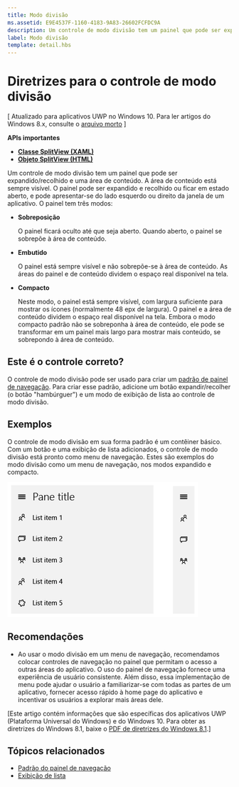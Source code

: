 ```yaml
---
title: Modo divisão
ms.assetid: E9E4537F-1160-4183-9A83-26602FCFDC9A
description: Um controle de modo divisão tem um painel que pode ser expandido/recolhido e uma área de conteúdo.
label: Modo divisão
template: detail.hbs
---
```


# Diretrizes para o controle de modo divisão


\[ Atualizado para aplicativos UWP no Windows 10. Para ler artigos do Windows 8.x, consulte o [arquivo morto](http://go.microsoft.com/fwlink/p/?linkid=619132) \]


**APIs importantes**

-   [**Classe SplitView (XAML)**](https://msdn.microsoft.com/library/windows/apps/dn864360)
-   [**Objeto SplitView (HTML)**](https://msdn.microsoft.com/library/windows/apps/dn919970)

Um controle de modo divisão tem um painel que pode ser expandido/recolhido e uma área de conteúdo. A área de conteúdo está sempre visível. O painel pode ser expandido e recolhido ou ficar em estado aberto, e pode apresentar-se do lado esquerdo ou direito da janela de um aplicativo. O painel tem três modos:

-   **Sobreposição**

    O painel ficará oculto até que seja aberto. Quando aberto, o painel se sobrepõe à área de conteúdo.

-   **Embutido**

    O painel está sempre visível e não sobrepõe-se à área de conteúdo. As áreas do painel e de conteúdo dividem o espaço real disponível na tela.

-   **Compacto**

    Neste modo, o painel está sempre visível, com largura suficiente para mostrar os ícones (normalmente 48 epx de largura). O painel e a área de conteúdo dividem o espaço real disponível na tela. Embora o modo compacto padrão não se sobreponha à área de conteúdo, ele pode se transformar em um painel mais largo para mostrar mais conteúdo, se sobrepondo à área de conteúdo.

## <span id="Is_this_the_right_control_"></span><span id="is_this_the_right_control_"></span><span id="IS_THIS_THE_RIGHT_CONTROL_"></span>Este é o controle correto?


O controle de modo divisão pode ser usado para criar um [padrão de painel de navegação](nav-pane.md). Para criar esse padrão, adicione um botão expandir/recolher (o botão "hambúrguer") e um modo de exibição de lista ao controle de modo divisão.

## <span id="Examples"></span><span id="examples"></span><span id="EXAMPLES"></span>Exemplos


O controle de modo divisão em sua forma padrão é um contêiner básico. Com um botão e uma exibição de lista adicionados, o controle de modo divisão está pronto como menu de navegação. Estes são exemplos do modo divisão como um menu de navegação, nos modos expandido e compacto.

![um exemplo de um menu de modo divisão no modo de sobreposição e o modo compacto](images/controls-splitview-menu01.png)
## <span id="Recommendations"></span><span id="recommendations"></span><span id="RECOMMENDATIONS"></span>Recomendações


-   Ao usar o modo divisão em um menu de navegação, recomendamos colocar controles de navegação no painel que permitam o acesso a outras áreas do aplicativo. O uso do painel de navegação fornece uma experiência de usuário consistente. Além disso, essa implementação de menu pode ajudar o usuário a familiarizar-se com todas as partes de um aplicativo, fornecer acesso rápido à home page do aplicativo e incentivar os usuários a explorar mais áreas dele.

\[Este artigo contém informações que são específicas dos aplicativos UWP (Plataforma Universal do Windows) e do Windows 10. Para obter as diretrizes do Windows 8.1, baixe o [PDF de diretrizes do Windows 8.1](https://go.microsoft.com/fwlink/p/?linkid=258743).\]

## <span id="related_topics"></span>Tópicos relacionados


* [Padrão do painel de navegação](nav-pane.md)
* [Exibição de lista](lists.md)
 

 






<!--HONumber=Mar16_HO1-->


